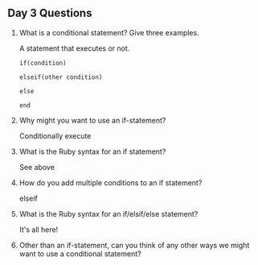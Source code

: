 ## Day 3 Questions

1. What is a conditional statement? Give three examples.

   A statement that executes or not.

   ```
   if(condition)

   elseif(other condition)

   else

   end
   ```

1. Why might you want to use an if-statement?

   Conditionally execute

1. What is the Ruby syntax for an if statement?

   See above

1. How do you add multiple conditions to an if statement?

   elseif

1. What is the Ruby syntax for an if/elsif/else statement?

   It's all here!

1. Other than an if-statement, can you think of any other ways we might want to use a conditional statement?
